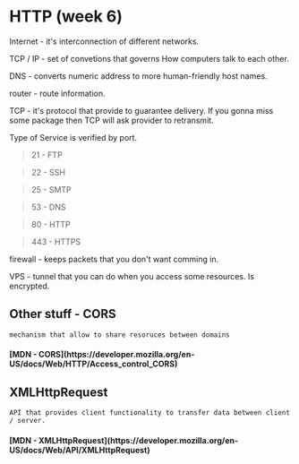 # HTTP (week 6)

Internet - it's interconnection of different networks.  

TCP / IP - set of convetions that governs How computers talk to each other. 

DNS - converts numeric address to more human-friendly host names. 

router - route information. 

TCP - it's protocol that provide to guarantee delivery. If you gonna miss some package then TCP will ask provider to retransmit.

Type of Service is verified by port. 
> 21 - FTP

> 22 - SSH 

> 25 - SMTP

> 53 - DNS 

> 80 - HTTP 

> 443 - HTTPS

firewall - keeps packets that you don't want comming in.

VPS - tunnel that you can do when you access some resources. Is encrypted. 


## Other stuff - CORS 
```
mechanism that allow to share resoruces between domains
```
<h4><b> [MDN - CORS](https://developer.mozilla.org/en-US/docs/Web/HTTP/Access_control_CORS) </h4></b>

## XMLHttpRequest
```
API that provides client functionality to transfer data between client / server.
```

<h4><b> [MDN - XMLHttpRequest](https://developer.mozilla.org/en-US/docs/Web/API/XMLHttpRequest) </h4></b>
